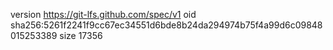 version https://git-lfs.github.com/spec/v1
oid sha256:5261f2241f9cc67ec34551d6bde8b24da294974b75f4a99d6c09848015253389
size 17356
